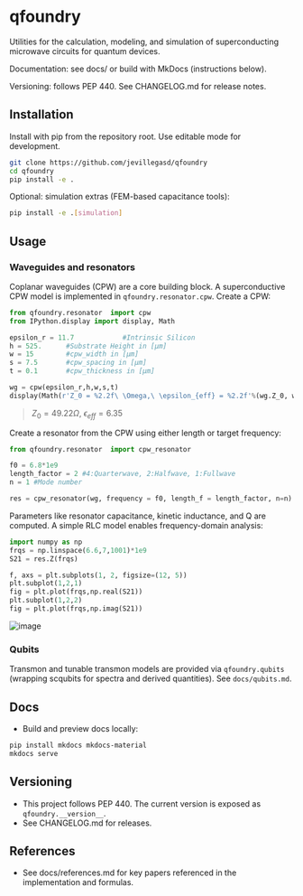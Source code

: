 # qfoundry
Utilities for the calculation, modeling, and simulation of superconducting microwave circuits for quantum devices.

Documentation: see docs/ or build with MkDocs (instructions below).

Versioning: follows PEP 440. See CHANGELOG.md for release notes.

## Installation
Install with pip from the repository root. Use editable mode for development.
```bash
git clone https://github.com/jevillegasd/qfoundry
cd qfoundry
pip install -e .
```

Optional: simulation extras (FEM-based capacitance tools):
```bash
pip install -e .[simulation]
```

## Usage

### Waveguides and resonators
Coplanar waveguides (CPW) are a core building block. A superconductive CPW model is implemented in `qfoundry.resonator.cpw`. Create a CPW:
```python
from qfoundry.resonator  import cpw
from IPython.display import display, Math

epsilon_r = 11.7            #Intrinsic Silicon
h = 525.      #Substrate Height in [μm]
w = 15        #cpw_width in [μm]
s = 7.5       #cpw_spacing in [μm]
t = 0.1       #cpw_thickness in [μm]

wg = cpw(epsilon_r,h,w,s,t)
display(Math(r'Z_0 = %2.2f\ \Omega,\ \epsilon_{eff} = %2.2f'%(wg.Z_0, wg.epsilon_ek)))
```
> $Z_0=49.22\Omega,\ \epsilon_{eff}=6.35$

Create a resonator from the CPW using either length or target frequency:

```python
from qfoundry.resonator  import cpw_resonator

f0 = 6.8*1e9
length_factor = 2 #4:Quarterwave, 2:Halfwave, 1:Fullwave
n = 1 #Mode number

res = cpw_resonator(wg, frequency = f0, length_f = length_factor, n=n)
```
Parameters like resonator capacitance, kinetic inductance, and Q are computed. A simple RLC model enables frequency-domain analysis:
```python
import numpy as np 
frqs = np.linspace(6.6,7,1001)*1e9
S21 = res.Z(frqs)

f, axs = plt.subplots(1, 2, figsize=(12, 5))
plt.subplot(1,2,1)
fig = plt.plot(frqs,np.real(S21))
plt.subplot(1,2,2)
fig = plt.plot(frqs,np.imag(S21))
```

![image](https://github.com/jevillegasd/qfoundry/assets/14344419/8197201d-57d6-4959-8e76-0b02a94dcb08)

### Qubits
Transmon and tunable transmon models are provided via `qfoundry.qubits` (wrapping scqubits for spectra and derived quantities). See `docs/qubits.md`.

## Docs
- Build and preview docs locally:
```bash
pip install mkdocs mkdocs-material
mkdocs serve
```

## Versioning
- This project follows PEP 440. The current version is exposed as `qfoundry.__version__`.
- See CHANGELOG.md for releases.

## References
- See docs/references.md for key papers referenced in the implementation and formulas.

